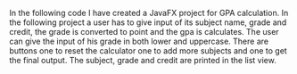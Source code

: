 In the following code I have created a JavaFX project for GPA calculation.
In the following project a user has to give input of its subject name, grade and credit, the grade is converted to point and the gpa is calculates.
The user can give the input of his grade in both lower and uppercase.
There are buttons one to reset the calculator one to add more subjects and one to get the final output.
The subject, grade and credit are printed in the list view.
